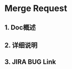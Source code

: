 # Merge Request
<!--请按要求填写Merge Request模板，详细说明新增内容, 支持Markdown语法和格式-->

## 1. Doc概述
<!--请在此注释之后添加当前Merge Request新增或修改Doc的简要描述-->

## 2. 详细说明
<!--请在此注释之后描述当前Merge Request新增或修改Doc的详细说明，例如增加或修改了什么功能的文档内容等修改详情-->

## 3. JIRA BUG Link
<!--请提供JIRA BUG链接，如没有可不填-->
